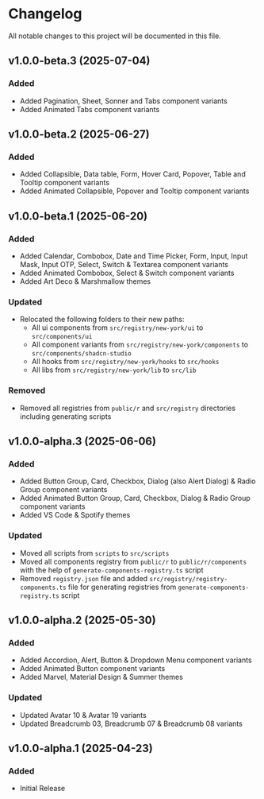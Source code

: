 <!-- Available h3 headings: Added, Fixed, Updated, Removed, Deprecated -->

# Changelog

All notable changes to this project will be documented in this file.

## v1.0.0-beta.3 (2025-07-04)

### Added

- Added Pagination, Sheet, Sonner and Tabs component variants
- Added Animated Tabs component variants

## v1.0.0-beta.2 (2025-06-27)

### Added

- Added Collapsible, Data table, Form, Hover Card, Popover, Table and Tooltip component variants
- Added Animated Collapsible, Popover and Tooltip component variants

## v1.0.0-beta.1 (2025-06-20)

### Added

- Added Calendar, Combobox, Date and Time Picker, Form, Input, Input Mask, Input OTP, Select, Switch & Textarea component variants
- Added Animated Combobox, Select & Switch component variants
- Added Art Deco & Marshmallow themes

### Updated

- Relocated the following folders to their new paths:
  - All ui components from `src/registry/new-york/ui` to `src/components/ui`
  - All component variants from `src/registry/new-york/components` to `src/components/shadcn-studio`
  - All hooks from `src/registry/new-york/hooks` to `src/hooks`
  - All libs from `src/registry/new-york/lib` to `src/lib`

### Removed

- Removed all registries from `public/r` and `src/registry` directories including generating scripts

## v1.0.0-alpha.3 (2025-06-06)

### Added

- Added Button Group, Card, Checkbox, Dialog (also Alert Dialog) & Radio Group component variants
- Added Animated Button Group, Card, Checkbox, Dialog & Radio Group component variants
- Added VS Code & Spotify themes

### Updated

- Moved all scripts from `scripts` to `src/scripts`
- Moved all components registry from `public/r` to `public/r/components` with the help of `generate-components-registry.ts` script
- Removed `registry.json` file and added `src/registry/registry-components.ts` file for generating registries from `generate-components-registry.ts` script

## v1.0.0-alpha.2 (2025-05-30)

### Added

- Added Accordion, Alert, Button & Dropdown Menu component variants
- Added Animated Button component variants
- Added Marvel, Material Design & Summer themes

### Updated

- Updated Avatar 10 & Avatar 19 variants
- Updated Breadcrumb 03, Breadcrumb 07 & Breadcrumb 08 variants

## v1.0.0-alpha.1 (2025-04-23)

### Added

- Initial Release
